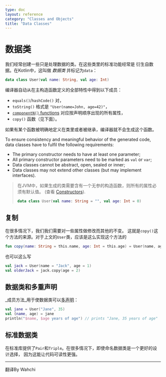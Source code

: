 ```yaml
---
type: doc
layout: reference
category: "Classes and Objects"
title: "Data Classes"
---
```


# 数据类

我们经常创建一些只是处理数据的类。在这些类里的标准功能经常是
衍生自数据。在Kotlin中，这叫做 _数据类_ 并标记为`data`：
 
``` kotlin
data class User(val name: String, val age: Int)
```

编译器自动从在主构造函数定义的全部特性中得到以下成员：
  
  * `equals()`/`hashCode()` 对，
  * `toString()` 格式是 `"User(name=John, age=42)"`，
  * [`componentN()` functions](multi-declarations.html) 对应按声明顺序出现的所有属性，
  * `copy()` 函数（见下面）。
  
如果有某个函数被明确地定义在类里或者被继承，编译器就不会生成这个函数。

To ensure consistency and meaningful behavior of the generated code, data classes have to fulfil the following requirements:

  * The primary constructor needs to have at least one parameter;
  * All primary constructor parameters need to be marked as `val` or `var`;
  * Data classes cannot be abstract, open, sealed or inner;
  * Data classes may not extend other classes (but may implement interfaces).
  
> 在JVM中，如果生成的类需要含有一个无参的构造函数，则所有的属性必须有默认值。
> (查看 [Constructors](classes.html#constructors)).
>
> ``` kotlin
> data class User(val name: String = "", val age: Int = 0)
> ```

## 复制
  
在很多情况下，我们我们需要对一些属性做修改而其他的不变。
这就是`copy()`这个方法的来源。对于上文的`User`类，应该是这么实现这个方法的
     
``` kotlin
fun copy(name: String = this.name, age: Int = this.age) = User(name, age)     
```     

也可以这么写

``` kotlin
val jack = User(name = "Jack", age = 1)
val olderJack = jack.copy(age = 2)
```

## 数据类和多重声明

_成员方法_用于使数据类可以[多声明](multi-declarations.html)：

``` kotlin
val jane = User("Jane", 35) 
val (name, age) = jane
println("$name, $age years of age") // prints "Jane, 35 years of age"
```

## 标准数据类

在标准库提供了`Pair`和`Triple`。在很多情况下，即使命名数据类是一个更好的设计选择，
因为这能让代码可读性更强。

---

翻译By Wahchi
